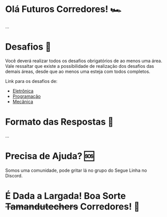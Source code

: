 # Olá Futuros Corredores! 🏎

...

# Desafios 🦾

Você deverá realizar todos os desafios obrigatórios de ao menos uma área. Vale ressaltar que existe a possibilidade de realização dos desafios das demais áreas, desde que ao menos uma esteja com todos completos.

Link para os desafios de:
- [Eletrônica](Electronics/README.md)
- [Programação](Programming/README.md)
- [Mecânica](Mechanics/README.md)

# Formato das Respostas 📝

...


# Precisa de Ajuda? 🆘

Somos uma comunidade, pode gritar lá no grupo do Segue Linha no Discord.


# É Dada a Largada! Boa Sorte ~~Tamandutechers~~ Corredores! 🏁

